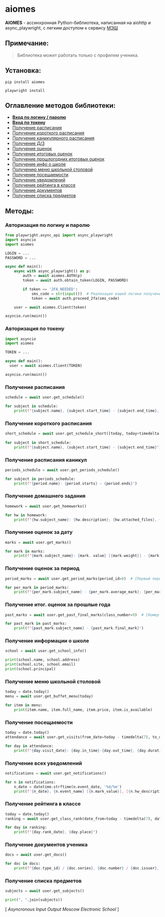 # aiomes
  
**AIOMES**  - ассинхронная Python-библиотека, написанная на aiohttp и async_playwright, с легким доступом к сервису [МЭШ](https://school.mos.ru)

## Примечание:
> Библиотека может работать только с профилем ученика.   


## Установка:
```
pip install aiomes
```
```
playwright install
```

## Оглавление методов библиотеки:
- **[Вход по логину / паролю](#авторизация-по-логину-и-паролю)**
- **[Вход по токену](#авторизация-по-токену)**
- [Получение расписания](#получение-расписания)
- [Получение короткого расписания](#получение-короткого-расписания)
- [Получение каникулярного расписания](#получение-расписания-каникул)
- [Получение Д/З](#получение-домашнего-задания)
- [Получение оценок](#получение-оценок-за-дату)
- [Получение итоговых оценок](#получение-оценок-за-период)
- [Получение прошлогодних итоговых оценок](#получение-итог-оценок-за-прошлые-года)
- [Получение инфо о школе](#получение-информации-о-школе)
- [Получению меню школьной столовой](#получение-меню-школьной-столовой)
- [Получение посещаемости](#получение-посещаемости)
- [Получение уведомлений](#получение-всех-уведомлений)
- [Получение рейтинга в классе](#получение-рейтинга-в-классе)
- [Получение документов](#получение-документов-ученика)
- [Получение списка предметов](#получение-списка-предметов)

## Методы:
### Авторизация по логину и паролю
```python
from playwright.async_api import async_playwright
import asyncio
import aiomes

LOGIN = ...
PASSWORD = ...

async def main():
    async with async_playwright() as p:
        auth = await aiomes.AUTH(p)
        token = await auth.obtain_token(LOGIN, PASSWORD)

        if token == '2FA_NEEDED':
            sms_code = str(input())  # Реализация вашей логики получения 2FA-кода
            token = await auth.proceed_2fa(sms_code)

    user = await aiomes.Client(token)

asyncio.run(main())
```
### Авторизация по токену
```python
import asyncio
import aiomes

TOKEN = ...

async def main():
  user = await aiomes.Client(TOKEN)

asyncio.run(main())
```  
### Получение расписания
```python
schedule = await user.get_schedule()

for subject in schedule:
    print(f"{subject.name}, {subject.start_time} - {subject.end_time}, к. {subject.room_number}; {subject.marks}")
```
### Получение короткого расписания
```python
short_schedule = await user.get_schedule_short([today, today+timedelta(1), ...])
    
for subject in short_schedule:
    print(f"{subject.name}, {subject.start_time} - {subject.end_time}")
```
### Получение расписания каникул
```python
periods_schedule = await user.get_periods_schedule()

for subject in periods_schedule:
    print(f"{period.name}: {period.starts} — {period.ends}")
```
### Получение домашнего задания
```python
homework = await user.get_homeworks()

for hw in homework:
    print(f"{hw.subject_name}: {hw.description}; {hw.attached_files}, {hw.attached_tests}")
```
### Получение оценок за дату
```python
marks = await user.get_marks()

for mark in marks:
    print(f"{mark.subject_name}: {mark. value} [{mark.weight}] - {mark.reason}")
```
### Получение оценок за период
```python
period_marks = await user.get_period_marks(period_id=0)  # [Первый период]

for per_mark in period_marks:
    print(f"{per_mark.subject_name} - {per_mark.average_mark}; {per_mark.marks}")
```
### Получение итог. оценок за прошлые года
```python
past_marks = await user.get_past_final_marks(class_number=9)  # [Номер класса]

for past_mark in past_marks:
    print(f"{past_mark.subject_name} - {past_mark.final_mark}")
```
### Получение информации о школе
```python
school = await user.get_school_info()

print(school.name, school.address)
print(school.site, school.email)
print(school.principal)
```
### Получение меню школьной столовой
```python
today = date.today()
menu = await user.get_buffet_menu(today)

for item in menu:
    print(item.name, item.full_name, item.price, item.is_available)
```

### Получение посещаемости
```python
today = date.today()
attendance = await user.get_visits(from_date=today - timedelta(7), to_date=today)

for day in attendance:
    print(f"{day.visit_date}: {day.in_time}-{day.out_time}, {day.duration}")
```
### Получение всех уведомлений
```python
notifications = await user.get_notifications()

for n in notifications:
    n_date = datetime.strftime(n.event_date, '%d/%m')
    print(f'{n_date}, {n.event_name} [{n.mark_value}], [{n.hw_description}]')
```
### Получение рейтинга в классе
```python
today = date.today()
ranking = await user.get_class_rank(date_from=today - timedelta(7), date_to=today)

for day in ranking:
    print(f"{day.rank_date}, {day.place}")
```
### Получение документов ученика
```python
docs = await user.get_docs()

for doc in docs:
    print(f"{doc.type_id} / {doc.series}, {doc.number} / {doc.issuer}, {doc.issue_date}")
```
### Получение списка предметов
```python
subjects = await user.get_subjects()

print(", ".join(subjects))
```

[ *Asyncronous Input Output Moscow Electronic School* ]